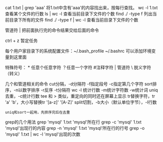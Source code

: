 cat 1.txt | grep 'aaa'      将1.txt中含有'aaa'的内容找出来，按每行查找。
wc -l  1.txt 查看某个文件的行数
ls | wc -l   查看当前目录下文件的个数
find ./ -type f  列出当前目录下所有的文件
find ./ -type f | wc -l  查看当前目录下文件的个数 

管道符 | 把前面执行完的命令结果交给后面的命令

ctrl + z 暂定任务

每个用户家目录下的系统配置文件：~/.bash_profile  ~/.bashrc  可以添加环境变量到这里面

特殊符号：
    * 任意个任意字符
    ？任意一个字符
    #注释字符
    | 管道符
    \ 脱义字符（转义）
    
几个和管道相关的命令
    cut分隔，-d分隔符 -f指定段号 -c指定第几个字符
    sort排序，-n以数字排序 -r反序 -t分隔符
    wc -l 统计行数 -m统计字符数 -w统计词
    uniq去重，-c统计行数
    tee 和 > 类似，重定向的同时还在屏幕上显示
    tr替换字符，tr 'a' 'b'，大小写替换tr '[a-z]' '[A-Z]'
    split切割，-b大小（默认单位字节），-l行数
    
    uniq和sort一起用，先排序完后在去重
    
grep的几个用法
    grep 'mysql' 1.txt      'mysql'所在行
    grep  -c 'mysql' 1.txt      'mysql'出现行的内容
     grep  -n 'mysql' 1.txt      'mysql'所在行的行号
    grep -o 'mysql' 1.txt | wc -l     'mysql'出现的次数
    

